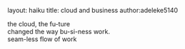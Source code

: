 
layout: haiku
title: cloud and business
author:adeleke5140

the cloud, the fu-ture<br>
changed the way bu-si-ness work.<br>
seam-less flow of work<br>